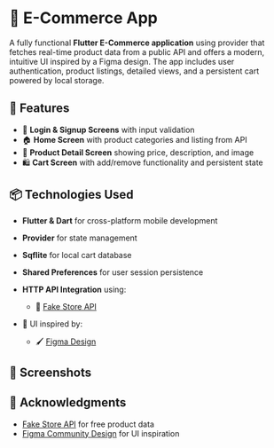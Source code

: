 # 🛒 E-Commerce App

A fully functional **Flutter E-Commerce application** using provider that fetches real-time product data from a public API and offers a modern, intuitive UI inspired by a Figma design. The app includes user authentication, product listings, detailed views, and a persistent cart powered by local storage.

## 📲 Features

* 🔐 **Login & Signup Screens** with input validation
* 🏠 **Home Screen** with product categories and listing from API
* 📄 **Product Detail Screen** showing price, description, and image
* 🛍️ **Cart Screen** with add/remove functionality and persistent state

## 📦 Technologies Used

* **Flutter & Dart** for cross-platform mobile development
* **Provider** for state management
* **Sqflite** for local cart database
* **Shared Preferences** for user session persistence
* **HTTP API Integration** using:

  * 🔗 [Fake Store API](https://github.com/keikaavousi/fake-store-api)
* 🎨 UI inspired by:

  * 🖌️ [Figma Design](https://www.figma.com/design/pE3mvDWbI4hPkFZv3QCK3y/E-Commerce-App-Design--Community-?node-id=19-413&t=jMSPIljrGYwZXiKh-0)


## 📸 Screenshots



## 🙏 Acknowledgments

* [Fake Store API](https://github.com/keikaavousi/fake-store-api) for free product data
* [Figma Community Design](https://www.figma.com/design/pE3mvDWbI4hPkFZv3QCK3y/E-Commerce-App-Design--Community-?node-id=19-413&t=jMSPIljrGYwZXiKh-0) for UI inspiration

